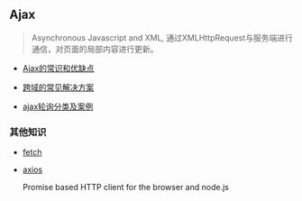## Ajax

  > Asynchronous Javascript and XML, 通过XMLHttpRequest与服务端进行通信，对页面的局部内容进行更新。

  * [Ajax的常识和优缺点](ajax)

  * [跨域的常见解决方案](crossDomain)

  * [ajax轮询分类及案例](轮询)


### 其他知识

  * [fetch](fetch)

  * [axios](https://github.com/axios/axios)

    Promise based HTTP client for the browser and node.js